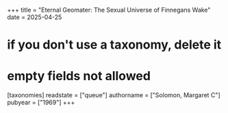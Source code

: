 +++
title = "Eternal Geomater: The Sexual Universe of Finnegans Wake"
date = 2025-04-25
# if you don't use a taxonomy, delete it
# empty fields not allowed
[taxonomies]
  readstate = ["queue"]
  authorname = ["Solomon, Margaret C"]
  pubyear = ["1969"]
+++

